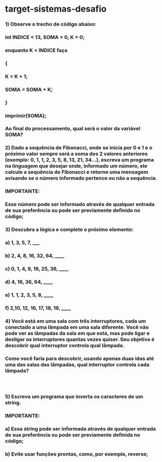 # target-sistemas-desafio
### 
### 1) Observe o trecho de código abaixo:
### 
### int INDICE = 13, SOMA = 0, K = 0;
### 
### enquanto K < INDICE faça
### 
### {
### 
### K = K + 1;
### 
### SOMA = SOMA + K;
### 
### }
### 
### imprimir(SOMA);
### 
### 
### 
### Ao final do processamento, qual será o valor da variável SOMA?
### 
### 
### 
### 2) Dado a sequência de Fibonacci, onde se inicia por 0 e 1 e o próximo valor sempre será a soma dos 2 valores anteriores (exemplo: 0, 1, 1, 2, 3, 5, 8, 13, 21, 34...), escreva um programa na linguagem que desejar onde, informado um número, ele calcule a sequência de Fibonacci e retorne uma mensagem avisando se o número informado pertence ou não a sequência.
### 
### 
### 
### IMPORTANTE:
### 
### Esse número pode ser informado através de qualquer entrada de sua preferência ou pode ser previamente definido no código;
### 
### 
### 
### 3) Descubra a lógica e complete o próximo elemento:
### 
### 
### 
### a) 1, 3, 5, 7, ___
### 
### b) 2, 4, 8, 16, 32, 64, ____
### 
### c) 0, 1, 4, 9, 16, 25, 36, ____
### 
### d) 4, 16, 36, 64, ____
### 
### e) 1, 1, 2, 3, 5, 8, ____
### 
### f) 2,10, 12, 16, 17, 18, 19, ____
### 
### 
### 
### 4) Você está em uma sala com três interruptores, cada um conectado a uma lâmpada em uma sala diferente. Você não pode ver as lâmpadas da sala em que está, mas pode ligar e desligar os interruptores quantas vezes quiser. Seu objetivo é descobrir qual interruptor controla qual lâmpada.
### 
### Como você faria para descobrir, usando apenas duas idas até uma das salas das lâmpadas, qual interruptor controla cada lâmpada?
### 
###  
### 
### 5) Escreva um programa que inverta os caracteres de um string.
### IMPORTANTE:
### 
### a) Essa string pode ser informada através de qualquer entrada de sua preferência ou pode ser previamente definida no código;
### 
### b) Evite usar funções prontas, como, por exemplo, reverse;